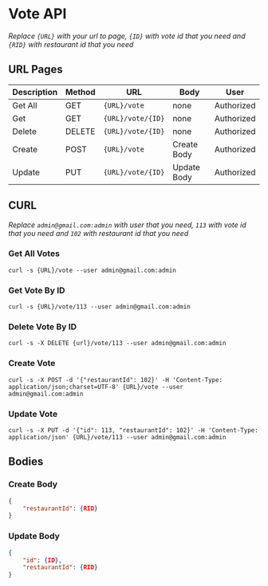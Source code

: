 # Vote API
_Replace `{URL}` with your url to page, `{ID}` with vote id that you need and `{RID}` with restaurant id that you need_

## URL Pages
Description | Method | URL | Body | User
----------- | ------ | --- | ---- | ---------
Get All | GET | `{URL}/vote` | none | Authorized
Get | GET | `{URL}/vote/{ID}` | none | Authorized
Delete | DELETE  | `{URL}/vote/{ID}` | none | Authorized
Create | POST | `{URL}/vote` | Create Body | Authorized
Update | PUT | `{URL}/vote/{ID}` | Update Body | Authorized


## CURL
_Replace `admin@gmail.com:admin` with user that you need, `113` with vote id that you need and `102` with restaurant id that you need_

### Get All Votes
`curl -s {URL}/vote --user admin@gmail.com:admin`

### Get Vote By ID
`curl -s {URL}/vote/113 --user admin@gmail.com:admin`

### Delete Vote By ID
`curl -s -X DELETE {url}/vote/113 --user admin@gmail.com:admin`

### Create Vote
`curl -s -X POST -d '{"restaurantId": 102}' -H 'Content-Type: application/json;charset=UTF-8' {URL}/vote --user admin@gmail.com:admin`

### Update Vote
`curl -s -X PUT -d '{"id": 113, "restaurantId": 102}' -H 'Content-Type: application/json' {URL}/vote/113 --user admin@gmail.com:admin`

## Bodies
### Create Body
```json
{
    "restaurantId": {RID}
}
```

### Update Body
```json
{
    "id": {ID},
    "restaurantId": {RID}
}
```